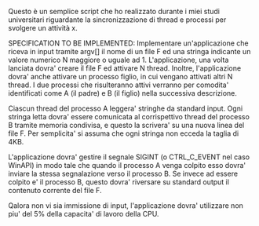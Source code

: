 Questo è un semplice script che ho realizzato durante i miei studi universitari riguardante la sincronizzazione di thread e processi per svolgere un attività x.

SPECIFICATION TO BE IMPLEMENTED: 
Implementare un'applicazione che riceva in input tramite argv[] il 
nome di un file F ed una stringa indicante un valore numerico N maggiore
o uguale ad 1.
L'applicazione, una volta lanciata dovra' creare il file F ed attivare 
N thread. Inoltre, l'applicazione dovra' anche attivare un processo 
figlio, in cui vengano attivati altri N thread. 
I due processi che risulteranno attivi verranno per comodita' identificati
come A (il padre) e B (il figlio) nella successiva descrizione.

Ciascun thread del processo A leggera' stringhe da standard input. 
Ogni stringa letta dovra' essere comunicata al corrispettivo thread 
del processo B tramite memoria condivisa, e questo la scrivera' su una 
nuova linea del file F. Per semplicita' si assuma che ogni stringa non
ecceda la taglia di 4KB. 

L'applicazione dovra' gestire il segnale SIGINT (o CTRL_C_EVENT nel caso
WinAPI) in modo tale che quando il processo A venga colpito esso dovra' 
inviare la stessa segnalazione verso il processo B. Se invece ad essere 
colpito e' il processo B, questo dovra' riversare su standard output il 
contenuto corrente del file F.

Qalora non vi sia immissione di input, l'applicazione dovra' utilizzare 
non piu' del 5% della capacita' di lavoro della CPU.
